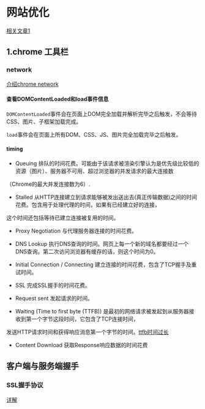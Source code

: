 # 网站优化

[相关文章1](http://zhuchenglin.me/2016-09-23-performance-optimization-in-action/)

## 1.chrome 工具栏

### network 

[介绍chrome network](https://www.cnblogs.com/LibraThinker/p/5981346.html)

#### 查看DOMContentLoaded和load事件信息

`DOMContentLoaded`事件会在页面上DOM完全加载并解析完毕之后触发，不会等待CSS、图片、子框架加载完成。

`load`事件会在页面上所有DOM、CSS、JS、图片完全加载完毕之后触发。

#### timing

* Queuing 排队的时间花费。可能由于该请求被渲染引擎认为是优先级比较低的资源（图片）、服务器不可用、超过浏览器的并发请求的最大连接数

（Chrome的最大并发连接数为6）.

* Stalled 从HTTP连接建立到请求能够被发出送出去(真正传输数据)之间的时间花费。包含用于处理代理的时间，如果有已经建立好的连接，

这个时间还包括等待已建立连接被复用的时间。

* Proxy Negotiation 与代理服务器连接的时间花费。

* DNS Lookup 执行DNS查询的时间。网页上每一个新的域名都要经过一个DNS查询。第二次访问浏览器有缓存的话，则这个时间为0。

* Initial Connection / Connecting 建立连接的时间花费，包含了TCP握手及重试时间。

* SSL 完成SSL握手的时间花费。

* Request sent 发起请求的时间。

* Waiting (Time to first byte (TTFB)) 是最初的网络请求被发起到从服务器接收到第一个字节这段时间，它包含了TCP连接时间，

发送HTTP请求时间和获得响应消息第一个字节的时间。[ttfb时间过长](https://blog.csdn.net/ankeway/article/details/78669044)

* Content Download 获取Response响应数据的时间花费

## 客户端与服务端握手

### SSL握手协议

[详解](https://www.cnblogs.com/sunfb/p/3443221.html)
